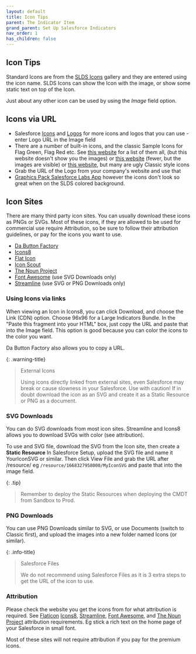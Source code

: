 ```yaml
---
layout: default
title: Icon Tips
parent: The Indicator Item
grand_parent: Set Up Salesforce Indicators
nav_order: 1
has_children: false
---
```


## Icon Tips

Standard Icons are from the [SLDS Icons](https://www.lightningdesignsystem.com/icons) gallery and they are entered using the icon name. SLDS Icons can show the Icon with the image, or show some static text on top of the Icon. 

Just about any other icon can be used by using the _Image_ field option.

## Icons via URL

* Salesforce [Icons](https://login.salesforce.com/icons) and [Logos](https://login.salesforce.com/logos) for more icons and logos that you can use - enter Logo URL in the Image field 
* There are a number of built-in icons, and the classic Sample Icons for Flag Green, Flag Red etc. See [this website](https://www.vermanshul.com/2017/10/quick-tips-salesforce-default-images.html) for a list of them all, (but this website doesn't show you the images) or [this website](http://salesforce-stuff.blogspot.com/2012/01/salesforce-images.html) (fewer, but the images are visible) or [this website](https://www.xbaf.com/salesforce-icons#slds), but many are ugly Classic style icons
* Grab the URL of the Logo from your company's website and use that
* [Graphics Pack Salesforce Labs App](https://appexchange.salesforce.com/appxListingDetail?listingId=a0N30000004cfIcEAI) however the icons don't look so great when on the SLDS colored background.

## Icon Sites

There are many third party icon sites. You can usually download these icons as PNGs or SVGs. Most of these icons, if they are allowed to be used for commercial use require Attribution, so be sure to follow their attribution guidelines, or pay for the icons you want to use. 

* [Da Button Factory](https://www.clickminded.com/button-generator/)
* [Icons8](https://icons8.com)
* [Flat Icon](https://www.flaticon.com/)
* [Icon Scout](https://iconscout.com/)
* [The Noun Project](https://thenounproject.com/)
* [Font Awesome](https://fontawesome.com/) (use SVG Downloads only)
* [Streamline](https://www.streamlinehq.com/) (use SVG or PNG Downloads only)

### Using Icons via links

When viewing an Icon in Icons8, you can click Download, and choose the Link (CDN) option. Choose 96x96 for a Large Indicators Bundle. In the "Paste this fragment into your HTML" box, just copy the URL and paste that into the Image field. This option is good because you can color the icons to the color you want. 

Da Button Factory also allows you to copy a URL.

{: .warning-title}
> External Icons
>
> Using icons directly linked from external sites, even Salesforce may break or cause slowness in your Salesforce. Use with caution! 
> If in doubt download the icon as an SVG and create it as a Static Resource or PNG as a document.

### SVG Downloads

You can do SVG downloads from most icon sites. Streamline and Icons8 allows you to download SVGs with color (see attribution). 

To use and SVG file, download the SVG from the Icon site, then create a **Static Resource** In Salesforce Setup, upload the SVG file and name it YourIconSVG or similar. Then click View File and grab the URL after /resource/ eg `/resource/1668327958000/MyIconSVG` and paste that into the image field. 

{: .tip}
>
> Remember to deploy the Static Resources when deploying the CMDT from Sandbox to Prod.


### PNG Downloads

You can use PNG Downloads similar to SVG, or use Documents (switch to Classic first), and upload the images into a new folder named Icons (or similar).

{: .info-title}
> Salesforce Files
>
> We do not recommend using Salesforce Files as it is 3 extra steps to get the URL of the icon to use. 

### Attribution

Please check the website you get the icons from for what attribution is required. See [Flaticon](https://support.flaticon.com/s/article/Attribution-How-when-and-where-FI) [Icons8](https://icons8.com/license), [Streamline](https://www.streamlinehq.com/license-free), [Font Awesome](https://fontawesome.com/license/free), and [The Noun Project](https://help.thenounproject.com/hc/en-us/sections/200137528-Icon-Credit-Requirements) attribution requirements. Eg stick a rich text on the home page of your Salesforce in small font. 

Most of these sites will not require attribution if you pay for the premium icons.
